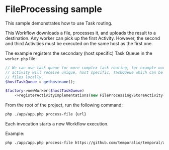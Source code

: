 # FileProcessing sample

This sample demonstrates how to use Task routing.

This Workflow downloads a file, processes it, and uploads the result to a destination.
Any worker can pick up the first Activity.
However, the second and third Activities must be executed on the same host as the first one.

The example registers the secondary (host specific) Task Queue in the `worker.php` file:

```php
// We can use task queue for more complex task routing, for example our FileProcessing
// activity will receive unique, host specific, TaskQueue which can be used to process
// files locally.
$hostTaskQueue = gethostname();

$factory->newWorker($hostTaskQueue)
    ->registerActivityImplementations(new FileProcessing\StoreActivity($hostTaskQueue));
```

From the root of the project, run the following command:

```bash
php ./app/app.php process-file {url}
```

Each invocation starts a new Workflow execution.

Example:

```bash
php ./app/app.php process-file https://github.com/temporalio/temporal/archive/v1.6.3.zip
```
